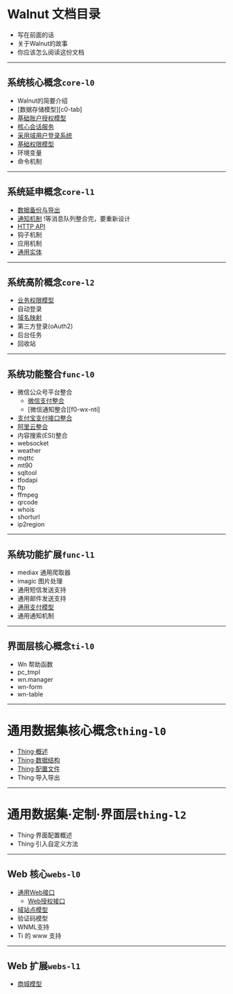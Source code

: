 # Walnut 文档目录

- 写在前面的话
- 关于Walnut的故事
- 你应该怎么阅读这份文档

-----------------------------------------
## 系统核心概念`core-l0`

- Walnut的简要介绍
- [数据存储模型][c0-tab]
- [基础账户授权模型][c0-bam]
- [核心会话服务][c0-css]
- [采用域用户登录系统][c0-abd]
- [基础权限模型][c0-pvg]
- 环境变量
- 命令机制

-----------------------------------------
## 系统延申概念`core-l1`

- [数据备份与导出][c1-buk]
- [通知机制][c1-nti]  !等消息队列整合完，要重新设计
- [HTTP API][c1-api]
- 钩子机制
- 应用机制
- [通用实体][c1-gde]

-----------------------------------------
## 系统高阶概念`core-l2`

- [业务权限模型][c2-pvg]
- 自动登录
- [域名映射][c2-dmn]
- 第三方登录(oAuth2)
- 后台任务
- 回收站

-----------------------------------------
## 系统功能整合`func-l0`

- 微信公众号平台整合
  + [微信支付整合][f0-wx-pay]
  + [微信通知整合][f0-wx-nti]
- [支付宝支付接口整合][f0-zfb]
- [阿里云整合][f0-aliyun]
- 内容搜索(ESI)整合
- websocket
- weather
- mqttc
- mt90
- sqltool
- tfodapi
- ftp
- ffmpeg
- qrcode
- whois
- shorturl
- ip2region

-----------------------------------------
## 系统功能扩展`func-l1`

- mediax 通用爬取器
- imagic 图片处理
- 通用短信发送支持
- 通用邮件发送支持
- [通用支付模型][f1-pay]
- 通用通知机制

-----------------------------------------
## 界面层核心概念`ti-l0`

- Wn 帮助函数
- pc_tmpl
- wn.manager
- wn-form
- wn-table

-----------------------------------------
# 通用数据集核心概念`thing-l0`

- [Thing·概述][th0-ovw]
- [Thing·数据结构][th0-data]
- [Thing·配置文件][th0-thjs]
- Thing·导入导出

-----------------------------------------
# 通用数据集·定制·界面层`thing-l2`

- Thing·界面配置概述
- Thing·引入自定义方法

-----------------------------------------
## Web 核心`webs-l0`

- [通用Web接口][w0-api]
  + [Web授权接口][w0-saa]
- [域站点模型][w0-site]
- 验证码模型
- WNML支持
- Ti 的 www 支持

-----------------------------------------
## Web 扩展`webs-l1`

- [商城模型][w1-shop]

[c0-iob]: core-l0/c0-io-tree-and-bucket.md
[c0-bam]: core-l0/c0-baice-auth-model.md
[c0-abd]: webs-l0/w0-auth-by-domain.md
[c0-css]: core-l0/c0-core-session-service.md
[c0-bpm]: core-l0/c0-basic-privilege-model.md
[c1-api]: core-l1/c1-regapi.md
[c0-pvg]: core-l0/c0-basic-privilege-model.md
[c1-buk]: core-l1/c1-bulk-backup-restore.md
[c1-gde]: core-l1/c1-general-data-entity.md
[c1-nti]: core-l1/c1-notify.md
[c2-dmn]: core-l2/c2-domains.md
[c2-pvg]: core-l2/c2-biz-privilege-model.md
[f0-wx-pay]: func-l0/f0-weixin-payment.md
[f0-wx-pay]: func-l0/f0-weixin-notify.md
[f0-zfb]: func-l0/f0-alipay.md
[f0-aliyun]: func-l0/f0-aliyun.md
[f1-pay]: func-l1/f1-payment.md
[th0-ovw]: thing-l1/th1-overview.md
[th0-data]: thing-l1/th1-data.md
[th0-thjs]: thing-l1/th1-thing-json.md
[w0-api]: webs-l0/w0-api-overview.md
[w0-saa]: webs-l0/w0-site-auth-api.md
[w0-site]: webs-l0/w0-site.md
[w1-shop]: webs-l1/w1-shop.md

